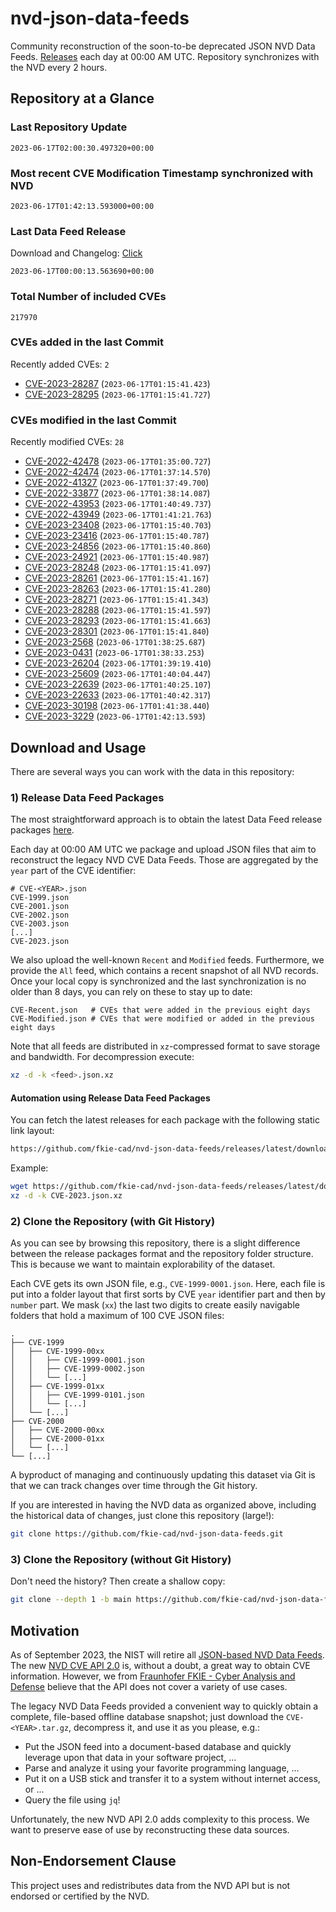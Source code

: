 # nvd-json-data-feeds

Community reconstruction of the soon-to-be deprecated JSON NVD Data Feeds. 
[Releases](https://github.com/fkie-cad/nvd-json-data-feeds/releases/latest) each day at 00:00 AM UTC.
Repository synchronizes with the NVD every 2 hours.

## Repository at a Glance

### Last Repository Update

```plain
2023-06-17T02:00:30.497320+00:00
```

### Most recent CVE Modification Timestamp synchronized with NVD

```plain
2023-06-17T01:42:13.593000+00:00
```

### Last Data Feed Release

Download and Changelog: [Click](https://github.com/fkie-cad/nvd-json-data-feeds/releases/latest)

```plain
2023-06-17T00:00:13.563690+00:00
```

### Total Number of included CVEs

```plain
217970
```

### CVEs added in the last Commit

Recently added CVEs: `2`

* [CVE-2023-28287](CVE-2023/CVE-2023-282xx/CVE-2023-28287.json) (`2023-06-17T01:15:41.423`)
* [CVE-2023-28295](CVE-2023/CVE-2023-282xx/CVE-2023-28295.json) (`2023-06-17T01:15:41.727`)


### CVEs modified in the last Commit

Recently modified CVEs: `28`

* [CVE-2022-42478](CVE-2022/CVE-2022-424xx/CVE-2022-42478.json) (`2023-06-17T01:35:00.727`)
* [CVE-2022-42474](CVE-2022/CVE-2022-424xx/CVE-2022-42474.json) (`2023-06-17T01:37:14.570`)
* [CVE-2022-41327](CVE-2022/CVE-2022-413xx/CVE-2022-41327.json) (`2023-06-17T01:37:49.700`)
* [CVE-2022-33877](CVE-2022/CVE-2022-338xx/CVE-2022-33877.json) (`2023-06-17T01:38:14.087`)
* [CVE-2022-43953](CVE-2022/CVE-2022-439xx/CVE-2022-43953.json) (`2023-06-17T01:40:49.737`)
* [CVE-2022-43949](CVE-2022/CVE-2022-439xx/CVE-2022-43949.json) (`2023-06-17T01:41:21.763`)
* [CVE-2023-23408](CVE-2023/CVE-2023-234xx/CVE-2023-23408.json) (`2023-06-17T01:15:40.703`)
* [CVE-2023-23416](CVE-2023/CVE-2023-234xx/CVE-2023-23416.json) (`2023-06-17T01:15:40.787`)
* [CVE-2023-24856](CVE-2023/CVE-2023-248xx/CVE-2023-24856.json) (`2023-06-17T01:15:40.860`)
* [CVE-2023-24921](CVE-2023/CVE-2023-249xx/CVE-2023-24921.json) (`2023-06-17T01:15:40.987`)
* [CVE-2023-28248](CVE-2023/CVE-2023-282xx/CVE-2023-28248.json) (`2023-06-17T01:15:41.097`)
* [CVE-2023-28261](CVE-2023/CVE-2023-282xx/CVE-2023-28261.json) (`2023-06-17T01:15:41.167`)
* [CVE-2023-28263](CVE-2023/CVE-2023-282xx/CVE-2023-28263.json) (`2023-06-17T01:15:41.280`)
* [CVE-2023-28271](CVE-2023/CVE-2023-282xx/CVE-2023-28271.json) (`2023-06-17T01:15:41.343`)
* [CVE-2023-28288](CVE-2023/CVE-2023-282xx/CVE-2023-28288.json) (`2023-06-17T01:15:41.597`)
* [CVE-2023-28293](CVE-2023/CVE-2023-282xx/CVE-2023-28293.json) (`2023-06-17T01:15:41.663`)
* [CVE-2023-28301](CVE-2023/CVE-2023-283xx/CVE-2023-28301.json) (`2023-06-17T01:15:41.840`)
* [CVE-2023-2568](CVE-2023/CVE-2023-25xx/CVE-2023-2568.json) (`2023-06-17T01:38:25.687`)
* [CVE-2023-0431](CVE-2023/CVE-2023-04xx/CVE-2023-0431.json) (`2023-06-17T01:38:33.253`)
* [CVE-2023-26204](CVE-2023/CVE-2023-262xx/CVE-2023-26204.json) (`2023-06-17T01:39:19.410`)
* [CVE-2023-25609](CVE-2023/CVE-2023-256xx/CVE-2023-25609.json) (`2023-06-17T01:40:04.447`)
* [CVE-2023-22639](CVE-2023/CVE-2023-226xx/CVE-2023-22639.json) (`2023-06-17T01:40:25.107`)
* [CVE-2023-22633](CVE-2023/CVE-2023-226xx/CVE-2023-22633.json) (`2023-06-17T01:40:42.317`)
* [CVE-2023-30198](CVE-2023/CVE-2023-301xx/CVE-2023-30198.json) (`2023-06-17T01:41:38.440`)
* [CVE-2023-3229](CVE-2023/CVE-2023-32xx/CVE-2023-3229.json) (`2023-06-17T01:42:13.593`)


## Download and Usage

There are several ways you can work with the data in this repository:

### 1) Release Data Feed Packages

The most straightforward approach is to obtain the latest Data Feed release packages [here](https://github.com/fkie-cad/nvd-json-data-feeds/releases/latest).

Each day at 00:00 AM UTC we package and upload JSON files that aim to reconstruct the legacy NVD CVE Data Feeds.
Those are aggregated by the `year` part of the CVE identifier:

```
# CVE-<YEAR>.json
CVE-1999.json
CVE-2001.json
CVE-2002.json
CVE-2003.json
[...]
CVE-2023.json
```

We also upload the well-known `Recent` and `Modified` feeds.
Furthermore, we provide the `All` feed, which contains a recent snapshot of all NVD records.
Once your local copy is synchronized and the last synchronization is no older than 8 days, you can rely on these to stay up to date:

```plain
CVE-Recent.json   # CVEs that were added in the previous eight days
CVE-Modified.json # CVEs that were modified or added in the previous eight days
```

Note that all feeds are distributed in `xz`-compressed format to save storage and bandwidth.
For decompression execute:

```sh
xz -d -k <feed>.json.xz
```


#### Automation using Release Data Feed Packages

You can fetch the latest releases for each package with the following static link layout:

```sh
https://github.com/fkie-cad/nvd-json-data-feeds/releases/latest/download/CVE-<YEAR>.json.xz
```

Example:

```sh
wget https://github.com/fkie-cad/nvd-json-data-feeds/releases/latest/download/CVE-2023.json.xz
xz -d -k CVE-2023.json.xz
```

### 2) Clone the Repository (with Git History)

As you can see by browsing this repository, there is a slight difference between the release packages format and the repository folder structure.
This is because we want to maintain explorability of the dataset.

Each CVE gets its own JSON file, e.g., `CVE-1999-0001.json`.
Here, each file is put into a folder layout that first sorts by CVE `year` identifier part and then by `number` part.
We mask (`xx`) the last two digits to create easily navigable folders that hold a maximum of 100 CVE JSON files:

```plain
.
├── CVE-1999
│   ├── CVE-1999-00xx
│   │   ├── CVE-1999-0001.json
│   │   ├── CVE-1999-0002.json
│   │   └── [...]
│   ├── CVE-1999-01xx
│   │   ├── CVE-1999-0101.json
│   │   └── [...]
│   └── [...]
├── CVE-2000
│   ├── CVE-2000-00xx
│   ├── CVE-2000-01xx
│   └── [...]
└── [...]
```

A byproduct of managing and continuously updating this dataset via Git is that we can track changes over time through the Git history.

If you are interested in having the NVD data as organized above, including the historical data of changes, just clone this repository (large!):

```sh
git clone https://github.com/fkie-cad/nvd-json-data-feeds.git
```

### 3) Clone the Repository (without Git History)

Don't need the history? Then create a shallow copy:

```sh
git clone --depth 1 -b main https://github.com/fkie-cad/nvd-json-data-feeds.git
```

## Motivation

As of September 2023, the NIST will retire all [JSON-based NVD Data Feeds](https://nvd.nist.gov/vuln/data-feeds#divRetirementBanner-1).
The new [NVD CVE API 2.0](https://nvd.nist.gov/developers/vulnerabilities) is, without a doubt, a great way to obtain CVE information.
However, we from [Fraunhofer FKIE - Cyber Analysis and Defense](https://www.fkie.fraunhofer.de/en/departments/cad.html) believe that the API does not cover a variety of use cases.

The legacy NVD Data Feeds provided a convenient way to quickly obtain a complete, file-based offline database snapshot; just download the `CVE-<YEAR>.tar.gz`, decompress it, and use it as you please, e.g.:

* Put the JSON feed into a document-based database and quickly leverage upon that data in your software project, ...
* Parse and analyze it using your favorite programming language, ...
* Put it on a USB stick and transfer it to a system without internet access, or ...
* Query the file using `jq`!

Unfortunately, the new NVD API 2.0 adds complexity to this process.
We want to preserve ease of use by reconstructing these data sources.

## Non-Endorsement Clause

This project uses and redistributes data from the NVD API but is not endorsed or certified by the NVD.